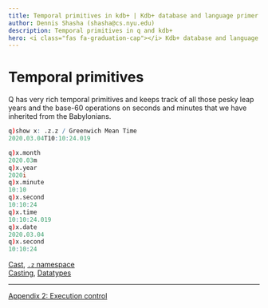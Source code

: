 ```yaml
---
title: Temporal primitives in kdb+ | Kdb+ database and language primer | Documentation for kdb+ and q
author: Dennis Shasha (shasha@cs.nyu.edu)
description: Temporal primitives in q and kdb+
hero: <i class="fas fa-graduation-cap"></i> Kdb+ database and language primer
---
```

# Temporal primitives






Q has very rich temporal primitives and keeps track of all those pesky leap years and the base-60 operations on seconds and minutes that we have inherited from the Babylonians.

```q
q)show x: .z.z / Greenwich Mean Time
2020.03.04T10:10:24.019

q)x.month
2020.03m
q)x.year
2020i
q)x.minute
10:10
q)x.second
10:10:24
q)x.time
10:10:24.019
q)x.date
2020.03.04
q)x.second
10:10:24
```

<i class="fas fa-book"></i>
[Cast](../../ref/cast.md),
[`.z` namespace](../../ref/dotz.md)
<br>
<i class="fas fa-book-open"></i>
[Casting](../../basics/casting.md),
[Datatypes](../../basics/datatypes.md)


---
<i class="far fa-hand-point-right"></i>
[Appendix 2: Execution control](control.md)